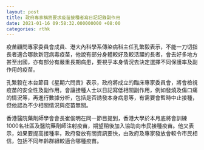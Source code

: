```yaml
---
layout: post
title: 政府專家稱將要求疫苗接種者寫日記記錄副作用
date: 2021-01-16 09:58:32.000000000 +08:00
categories: rthk
---
```


疫苗顧問專家委員會成員、港大內科學系傳染病科主任孔繁毅表示，不能一刀切指長者適合哪款新冠病毒疫苗，他說有部分身體較好及較活躍的長者，會去好多地方甚至出國，亦有部分有嚴重長期病患，要視乎本身情況去決定選擇不同保護率及副作用的疫苗。

孔繁毅在本台節目《星期六問責》表示，政府將成立的臨床專家委員會，將會檢視疫苗的安全性及副作用，會讓接種人士以日記寫低相關副作用，例如發燒及傷口痛的情況等，再進行數據分析，包括是否誘發本身病患等，有需要會暫時中止接種，但他認為不少相關情況與疫苗無關。

香港醫院藥劑師學會會長崔俊明在同一節目提到，香港大學於本月底將會訓練1000名社區及醫院藥劑師注射疫苗，期望稍後加入協助向巿民接種疫苗。他又表示，如果要提高接種率，政府發放有關資訊要快，由政府及專家發放會較令巿民相信，包括不同年齡群組較適合哪種疫苗。
